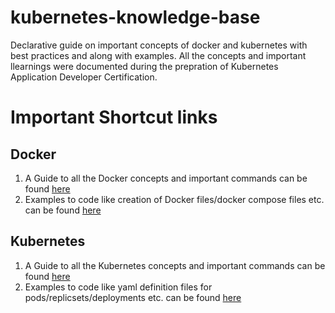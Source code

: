 # kubernetes-knowledge-base
Declarative guide on important concepts of docker and kubernetes with best practices and along with examples. All the concepts and important llearnings were documented during the prepration of  Kubernetes Application Developer Certification.

# Important Shortcut links

## Docker
1. A Guide to all the  Docker concepts and important commands can be found [here](https://github.com/romans-weapon/kubernetes-knowledge-base/blob/main/notes/docker/DockerGuide.md)
2. Examples to code like creation of Docker files/docker compose files etc. can be found [here](https://github.com/romans-weapon/kubernetes-knowledge-base/tree/main/code/docker/services)

## Kubernetes
1. A Guide to all the  Kubernetes concepts and important commands can be found [here](https://github.com/romans-weapon/kubernetes-knowledge-base/blob/main/notes/kubernetes/KubernetesGuide.md)
2. Examples to code like yaml definition files for pods/replicsets/deployments etc. can be found [here](https://github.com/romans-weapon/kubernetes-knowledge-base/tree/main/code/kubernetes)


